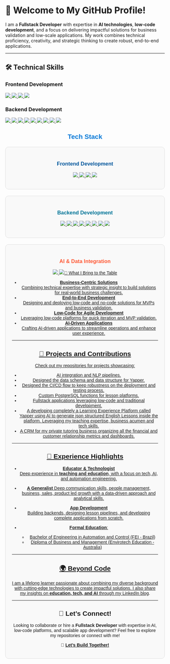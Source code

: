 # 👋 Welcome to My GitHub Profile!

I am a **Fullstack Developer** with expertise in **AI technologies**, **low-code development**, and a focus on delivering impactful solutions for business validation and low-scale applications. My work combines technical proficiency, creativity, and strategic thinking to create robust, end-to-end applications.

---

## 🛠️ Technical Skills


<div class="tech-stack">
  <!-- Frontend Development -->
  <h3>Frontend Development</h3>
  <p>
    <a class="badge" href="https://flutter.dev/">
      <img src="https://img.shields.io/badge/Flutter-02569B?style=for-the-badge&logo=flutter&logoColor=white" />
    </a>
    <a class="badge" href="https://flutterflow.io/">
      <img src="https://img.shields.io/badge/FlutterFlow-0A84FF?style=for-the-badge&logo=flutter&logoColor=white" />
    </a>
    <a class="badge" href="https://developer.mozilla.org/en-US/docs/Web/CSS">
      <img src="https://img.shields.io/badge/CSS-1572B6?style=for-the-badge&logo=css3&logoColor=white" />
    </a>
    <a class="badge" href="https://developer.mozilla.org/en-US/docs/Web/HTML">
      <img src="https://img.shields.io/badge/HTML-E34F26?style=for-the-badge&logo=html5&logoColor=white" />
    </a>
  </p>

  <!-- Backend Development -->
  <h3>Backend Development</h3>
  <p>
    <a class="badge" href="https://www.postgresql.org/">
      <img src="https://img.shields.io/badge/PostgreSQL-336791?style=for-the-badge&logo=postgresql&logoColor=white" />
    </a>
    <a class="badge" href="https://www.typescriptlang.org/">
      <img src="https://img.shields.io/badge/TypeScript-3178C6?style=for-the-badge&logo=typescript&logoColor=white" />
    </a>
    <a class="badge" href="https://dart.dev/">
      <img src="https://img.shields.io/badge/Dart-0175C2?style=for-the-badge&logo=dart&logoColor=white" />
    </a>
    <a class="badge" href="https://developer.mozilla.org/en-US/docs/Web/JavaScript">
      <img src="https://img.shields.io/badge/JavaScript-F7DF1E?style=for-the-badge&logo=javascript&logoColor=black" />
    </a>
    <a class="badge" href="https://en.wikipedia.org/wiki/C_(programming_language)">
      <img src="https://img.shields.io/badge/C-00599C?style=for-the-badge&logo=c&logoColor=white" />
    </a>
    <a class="badge" href="https://isocpp.org/">
      <img src="https://img.shields.io/badge/C++-00599C?style=for-the-badge&logo=cplusplus&logoColor=white" />
    </a>
    <a class="badge" href="https://firebase.google.com/">
      <img src="https://img.shields.io/badge/Firebase-FFCA28?style=for-the-badge&logo=firebase&logoColor=black" />
    </a>
    <a class="badge" href="https://supabase.com/">
      <img src="https://img.shields.io/badge/Supabase-3ECF8E?style=for-the-badge&logo=supabase&logoColor=white" />
    </a>
    <a class="badge" href="#">
      <img src="https://img.shields.io/badge/Edge%20Functions-1E90FF?style=for-the-badge&logo=cloudflare&logoColor=white" />
    </a>
  </p>

<div style="font-family: Arial, sans-serif; text-align: center;">
  <h2 style="color: #0078D7; font-weight: bold;">Tech Stack</h2>

  <!-- Frontend Development -->
  <div style="margin: 20px auto; padding: 20px; border: 1px solid #ddd; border-radius: 10px; max-width: 600px; background-color: #f9f9f9;">
    <h3 style="color: #02569B; font-weight: bold;">Frontend Development</h3>
    <p>
      <a href="https://flutter.dev/">
        <img src="https://img.shields.io/badge/Flutter-02569B?style=for-the-badge&logo=flutter&logoColor=white" />
      </a>
      <a href="https://flutterflow.io/">
        <img src="https://img.shields.io/badge/FlutterFlow-0A84FF?style=for-the-badge&logo=flutter&logoColor=white" />
      </a>
      <a href="https://developer.mozilla.org/en-US/docs/Web/CSS">
        <img src="https://img.shields.io/badge/CSS-1572B6?style=for-the-badge&logo=css3&logoColor=white" />
      </a>
      <a href="https://developer.mozilla.org/en-US/docs/Web/HTML">
        <img src="https://img.shields.io/badge/HTML-E34F26?style=for-the-badge&logo=html5&logoColor=white" />
      </a>
    </p>
  </div>

  <!-- Backend Development -->
  <div style="margin: 20px auto; padding: 20px; border: 1px solid #ddd; border-radius: 10px; max-width: 600px; background-color: #f9f9f9;">
    <h3 style="color: #007396; font-weight: bold;">Backend Development</h3>
    <p>
      <a href="https://www.postgresql.org/">
        <img src="https://img.shields.io/badge/PostgreSQL-336791?style=for-the-badge&logo=postgresql&logoColor=white" />
      </a>
      <a href="https://www.typescriptlang.org/">
        <img src="https://img.shields.io/badge/TypeScript-3178C6?style=for-the-badge&logo=typescript&logoColor=white" />
      </a>
      <a href="https://dart.dev/">
        <img src="https://img.shields.io/badge/Dart-0175C2?style=for-the-badge&logo=dart&logoColor=white" />
      </a>
      <a href="https://developer.mozilla.org/en-US/docs/Web/JavaScript">
        <img src="https://img.shields.io/badge/JavaScript-F7DF1E?style=for-the-badge&logo=javascript&logoColor=black" />
      </a>
      <a href="https://isocpp.org/">
        <img src="https://img.shields.io/badge/C++-00599C?style=for-the-badge&logo=cplusplus&logoColor=white" />
      </a>
      <a href="https://firebase.google.com/">
        <img src="https://img.shields.io/badge/Firebase-FFCA28?style=for-the-badge&logo=firebase&logoColor=black" />
      </a>
      <a href="https://supabase.com/">
        <img src="https://img.shields.io/badge/Supabase-3ECF8E?style=for-the-badge&logo=supabase&logoColor=white" />
      </a>
      <a href="#">
        <img src="https://img.shields.io/badge/Edge%20Functions-1E90FF?style=for-the-badge&logo=cloudflare&logoColor=white" />
      </a>
    </p>
  </div>

  <!-- AI & Data Integration -->
  <div style="margin: 20px auto; padding: 20px; border: 1px solid #ddd; border-radius: 10px; max-width: 600px; background-color: #f9f9f9;">
    <h3 style="color: #FF5733; font-weight: bold;">AI & Data Integration</h3>
    <p>
      <a href="https://www.langchain.com/">
        <img src="https://img.shields.io/badge/LangChain-FF5733?style=for-the-badge&logo=langchain&logoColor=white" />
      </a>
      <a href="https://langflow.org/">
        <img src="https://img.shields.io/badge




---

## 🚀 What I Bring to the Table

- **Business-Centric Solutions**  
  Combining technical expertise with strategic insight to build solutions for real-world business challenges.
- **End-to-End Development**  
  Designing and deploying low-code and no-code solutions for MVPs and business validation.  
- **Low-Code for Agile Development**  
  Leveraging low-code platforms for quick iteration and MVP validation.
- **AI-Driven Applications**  
  Crafting AI-driven applications to streamline operations and enhance user experience.  

---

## 🌟 Projects and Contributions

Check out my repositories for projects showcasing:  
- AI integration and NLP pipelines.
- Designed the data schema and data structure for Yapper.
- Designed the CI/CD flow to keep robustness on the deployment and testing process.  
- Custom PostgreSQL functions for lesson platforms.  
- Fullstack applications leveraging low-code and traditional development.
- A developing completely a Learning Experience Platform called Yapper using AI to generate json structured English Lessons inside the platform. Leveraging my teaching expertise, business acumen and tech skills.
- A CRM for my private tutoring business organizing all the financial and customer relationship metrics and dashboards.  

---

## 💼 Experience Highlights

- **Educator & Technologist**  
  Deep experience in **teaching and education**, with a focus on tech, AI, and automation engineering.
- **A Generalist**
  Deep communication skills, people management, business, sales, product led growth with a data-driven approach and analytical skills.  
- **App Development**  
  Building backends, designing lesson pipelines, and developing complete applications from scratch.

- **Formal Education**:  
  - Bachelor of Engineering in Automation and Control (FEI - Brazil)  
  - Diploma of Business and Management (Envirotech Education - Australia)  

---

## 🌍 Beyond Code

I am a lifelong learner passionate about combining my diverse background with cutting-edge technologies to create impactful solutions. I also share my insights on **education, tech, and AI** through my [LinkedIn blog](https://www.linkedin.com/in/paulosasakicymbaum/recent-activity/articles/).

---

## 🤝 Let’s Connect!

Looking to collaborate or hire a **Fullstack Developer** with expertise in AI, low-code platforms, and scalable app development? Feel free to explore my repositories or connect with me!

💌 **[Let’s Build Together!](mailto:paulo.cymbaum@gmail.com)**
